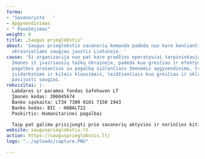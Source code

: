```yaml
---
forma:
- 'Savanorystė   '
- Apgyvendinimas
- " Pavežėjimas"
weight: 0
title: „Saugus prieglobstis"
about: 'Saugus prieglobstis savanorių komanda padeda nuo karo kenčiantiems ir bėgantiems
  ukrainiečiams saugiau jaustis Lietuvoje. '
cause: 'Ši organizacija nuo pat karo pradžios operatyviai tarpininkaujama pervežant
  žmones iš įvairiausių taškų Ukrainoje, padeda kuo greičiau ir efektyviau suvesti
  pagalbos prašančius su pagalbą siūlančiais žmonėmis apgyvendinimo, transportavimo,
  įsidarbinimo ir kitais klausimais, leidžiančiais kuo greičiau ir sklandžiau Lietuvoje
  pasijusti saugiai. '
rekvizitai: |-
  Labdaros ir paramos fondas Safehaven LT
  Įmonės kodas: 306045674
  Banko sąskaita: LT34 7300 0101 7150 1943
  Banko kodas: BIC - HABALT22
  Paskirtis: Humanitarinei pagalbai

  Taip pat galima prisijungti prie savanorių aktyvios ir norinčios kitiems pagelbėti bėdoje komandos užpildžius registracijos anketą tiklalapyje: saugusprieglobstis.lt
website: saugusprieglobstis.lt
action: https://saugusprieglobstis.lt/
logo: "../uploads/capture.PNG"

---
```

